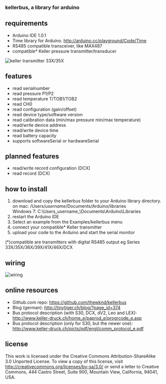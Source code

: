 ### kellerbus, a library for arduino

## requirements
- Arduino IDE 1.0.1
- Time library for Arduino. http://arduino.cc/playground/Code/Time
- RS485 compatible transceiver, like MAX487
- compatible* Keller pressure transmitter/transducer

![keller transmitter 33X/35X](http://www.elektrotechnik.vogel.de/imgserver/bdb/212800/212831/4.jpg)

## features
- read serialnumber
- read pressure P1/P2
- read temperature T/TOB1/TOB2
- read CH0
- read configuration (gain/offset)
- read device type/software version
- read calibration data (min/max pressure min/max temperature)
- read/write device address
- read/write device time
- read battery capacity
- supports softwareSerial or hardwareSerial 

## planned features
- read/write record configuration (DCX)
- read record (DCX)

## how to install
1. download and copy the kellerbus folder to your Arduino library directory.<br/>on mac: /Users/_username_/Documents/Arduino/libraries<br/>Windows 7: C:\Users\_username_\Documents\Arduino\Libraries
2. restart the Arduino IDE
3. Select an example from the Examples/kellerbus menu
4. connect your compatible* Keller transmitter
5. upload your code to the Arduino and start the serial monitor

(*)compatible are transmitters with digital RS485 output
eg Series 33X/35X/36X/39X/41X/46X/DCX

## wiring

![wiring](http://dl.dropbox.com/u/2486346/rs485-5.jpg)


## online resources
- Github.com repo: https://github.com/thewknd/kellerbus
- Blog (german): http://tinytiger.ch/blog/?page_id=374
- Bus protocol description (with S30, DCX, dV2, Leo and LEX): http://www.keller-druck.ch/home_e/paprod_e/progrcode_e.asp
- Bus protocol description (only for S30, but the newer one): http://www.keller-druck.ch/picts/pdf/engl/comm_protocol_e.pdf

## license

This work is licensed under the Creative Commons Attribution-ShareAlike 3.0 Unported License. To view a copy of this license, visit http://creativecommons.org/licenses/by-sa/3.0/ or send a letter to Creative Commons, 444 Castro Street, Suite 900, Mountain View, California, 94041, USA.